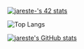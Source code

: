 <a href="https://github.com/oakoudad/badge42"><img src="https://badge.mediaplus.ma/darkblue/jareste-?1337Badge=off&UM6P=off" alt="jareste-'s 42 stats" /></a>

![Top Langs](https://github-readme-stats.vercel.app/api/top-langs/?username=jareste&theme=tokyonight&layout=compact&hide=TeX,CMake,Perl,Dart,Roff,Objective-C)

[![jareste's GitHub stats](https://github-readme-stats.vercel.app/api?username=jareste)](https://github.com/anuraghazra/github-readme-stats)

<!--
**jareste/jareste** is a ✨ _special_ ✨ repository because its `README.md` (this file) appears on your GitHub profile.

Here are some ideas to get you started:

- 🔭 I’m currently working on ...
- 🌱 I’m currently learning ...
- 👯 I’m looking to collaborate on ...
- 🤔 I’m looking for help with ...
- 💬 Ask me about ...
- 📫 How to reach me: ...
- 😄 Pronouns: ...
- ⚡ Fun fact: ...
-->
